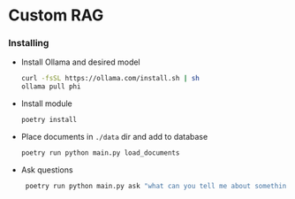 # Custom RAG

### Installing

- Install Ollama and desired model
   ```sh
   curl -fsSL https://ollama.com/install.sh | sh
   ollama pull phi
   ```
- Install module
   ```sh
   poetry install
   ```
- Place documents in `./data` dir and add to database
   ```sh
   poetry run python main.py load_documents
   ```
- Ask questions
   ```sh
    poetry run python main.py ask "what can you tell me about something?"
   ```
